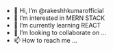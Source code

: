 - 👋 Hi, I’m @rakeshhkumarofficial
- 👀 I’m interested in MERN STACK
- 🌱 I’m currently learning REACT
- 💞️ I’m looking to collaborate on ...
- 📫 How to reach me ...

<!---
rakeshhkumarofficial/rakeshhkumarofficial is a ✨ special ✨ repository because its `README.md` (this file) appears on your GitHub profile.
You can click the Preview link to take a look at your changes.
--->
